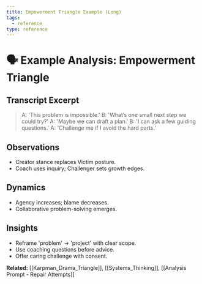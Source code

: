 ```yaml
---
title: Empowerment Triangle Example (Long)
tags:
  - reference
type: reference
---
```


<!-- @format -->

# 🗣 Example Analysis: Empowerment Triangle

## Transcript Excerpt

> A: 'This problem is impossible.'
> B: 'What’s one small next step we could try?'
> A: 'Maybe we can draft a plan.'
> B: 'I can ask a few guiding questions.'
> A: 'Challenge me if I avoid the hard parts.'

## Observations

- Creator stance replaces Victim posture.
- Coach uses inquiry; Challenger sets growth edges.

## Dynamics

- Agency increases; blame decreases.
- Collaborative problem-solving emerges.

## Insights

- Reframe 'problem' → 'project' with clear scope.
- Use coaching questions before advice.
- Offer caring challenge with consent.

**Related:** [[Karpman_Drama_Triangle]], [[Systems_Thinking]], [[Analysis Prompt - Repair Attempts]]
